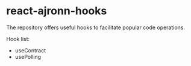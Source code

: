 # react-ajronn-hooks

The repository offers useful hooks to facilitate popular code operations.

Hook list:

* useContract
* usePolling
